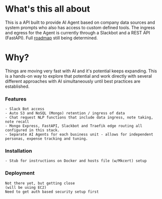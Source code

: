 # What's this all about
This is a API built to provide AI Agent based on company data sources and system prompts who also has access to custom defined tools.
The ingress and egress for the Agent is currently through a Slackbot and a REST API (FastAPI). 
Full [roadmap](https://github.com/salkinstitute/chat_api/edit/main/planning.md) still being determined.

# Why?
Things are moving very fast with AI and it's potential keeps expanding.  This is a hands-on way to explore that potential and work directly with several different approaches with AI simultaneously until best practices are established.


### Features
    - Slack Bot access
    - Auto S3 and NoSQL (Mongo) retention / ingress of data
    - Chat request NLP functions that include data ingress, note taking, note recall
    - Mongo Express, FastAPI, Slackbot and Traefik edge routing all configured in this stack.
    - Separate AI Agents for each business unit - allows for independent personas, expense tracking and tuning.
    
    
### Installation
    - Stub for instructions on Docker and hosts file (w/Mkcert) setup

### Deployment
    Not there yet, but getting close 
    (will be using EC2)
    Need to get auth based security setup first
